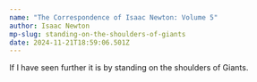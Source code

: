```yaml
---
name: "The Correspondence of Isaac Newton: Volume 5"
author: Isaac Newton
mp-slug: standing-on-the-shoulders-of-giants
date: 2024-11-21T18:59:06.501Z
---
```


If I have seen further it is by standing on the shoulders of Giants.